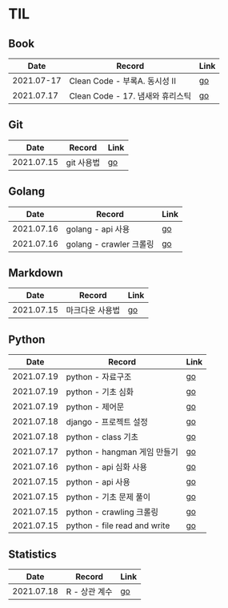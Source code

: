 # TIL

## Book

| Date       | Record                           | Link                                                         |
| ---------- | -------------------------------- | ------------------------------------------------------------ |
| 2021.07-17 | Clean Code - 부록A. 동시성 II    | [go](https://github.com/jinsuSang/TIL/blob/main/book/Clean_Code/%EB%B6%80%EB%A1%9DA.%20%EB%8F%99%EC%8B%9C%EC%84%B1%20II.md) |
| 2021.07.17 | Clean Code - 17. 냄새와 휴리스틱 | [go](https://github.com/jinsuSang/TIL/blob/main/book/Clean_Code/17.%20%EB%83%84%EC%83%88%EC%99%80%20%ED%9C%B4%EB%A6%AC%EC%8A%A4%ED%8B%B1.md) |

## Git

| Date       | Record     | Link                                                        |
| ---------- | ---------- | ----------------------------------------------------------- |
| 2021.07.15 | git 사용법 | [go](https://github.com/jinsuSang/TIL/blob/main/git/git.md) |

## Golang

| Date       | Record                  | Link                                                         |
| ---------- | ----------------------- | ------------------------------------------------------------ |
| 2021.07.16 | golang - api 사용       | [go](https://github.com/jinsuSang/TIL/blob/main/golang/api.md) |
| 2021.07.16 | golang - crawler 크롤링 | [go](https://github.com/jinsuSang/TIL/blob/main/golang/crawler.md) |

## Markdown

| Date       | Record          | Link                                                         |
| ---------- | --------------- | ------------------------------------------------------------ |
| 2021.07.15 | 마크다운 사용법 | [go](https://github.com/jinsuSang/TIL/blob/main/markdown/markdown.md) |

## Python

| Date       | Record                       | Link                                                         |
| ---------- | ---------------------------- | ------------------------------------------------------------ |
| 2021.07.19 | python - 자료구조            | [go](https://github.com/jinsuSang/TIL/blob/main/python/container.md) |
| 2021.07.19 | python - 기초 심화           | [go](https://github.com/jinsuSang/TIL/blob/main/python/python_basic.md) |
| 2021.07.19 | python - 제어문              | [go](https://github.com/jinsuSang/TIL/blob/main/python/flow_control.md) |
| 2021.07.18 | django - 프로젝트 설정       | [go](https://github.com/jinsuSang/TIL/blob/main/python/django_girls_first_project.md) |
| 2021.07.18 | python - class 기초          | [go](https://github.com/jinsuSang/TIL/blob/main/python/class_basic.md) |
| 2021.07.17 | python - hangman 게임 만들기 | [go](https://github.com/jinsuSang/TIL/blob/main/python/hangman_game.md) |
| 2021.07.16 | python - api 심화 사용       | [go](https://github.com/jinsuSang/TIL/blob/main/python/advanced_api.md) |
| 2021.07.15 | python - api 사용            | [go](https://github.com/jinsuSang/TIL/blob/main/python/api.md) |
| 2021.07.15 | python - 기초 문제 풀이      | [go](https://github.com/jinsuSang/TIL/blob/main/python/basic.md) |
| 2021.07.15 | python - crawling 크롤링     | [go](https://github.com/jinsuSang/TIL/blob/main/python/crawling.md) |
| 2021.07.15 | python - file read and write | [go](https://github.com/jinsuSang/TIL/blob/main/python/file_write.md) |

## Statistics

| Date       | Record        | Link                                                         |
| ---------- | ------------- | ------------------------------------------------------------ |
| 2021.07.18 | R - 상관 계수 | [go](https://github.com/jinsuSang/TIL/blob/main/statistics/correlation-coefficient.md) |

